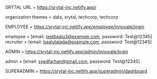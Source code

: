 SRYTAL URL = https://srytal-inc.netlify.app/

organization themes = data, srytal, techcorp, techcorp

EMPLOYEE = https://srytal-inc.netlify.app/employee/innovate/login

employee = [email: testbaalu3@example.com, password: Test@12345]
recruiter = [email: baalutalada@example.com, password: Test@12345]

ADMIN = https://srytal-inc.netlify.app/admin/innovate/login

admin = [email: syedfarhan@gmail.com, password: Test@12345]

SUPERADMIN = https://srytal-inc.netlify.app/superadmin/dashboard
